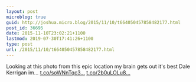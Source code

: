 ```yaml
---
layout: post
microblog: true
guid: http://joshua.micro.blog/2015/11/10/t664050457858482177.html
post_id: 36695
date: 2015-11-10T23:02:21+1100
lastmod: 2019-07-30T17:41:26+1100
type: post
url: /2015/11/10/t664050457858482177.html
---
```

Looking at this photo from this epic location my brain gets out it's best Dale Kerrigan im… [t.co/soWNnTqc3...](https://t.co/soWNnTqc3Z) [t.co/2b0uLOLu8...](https://t.co/2b0uLOLu8x)
